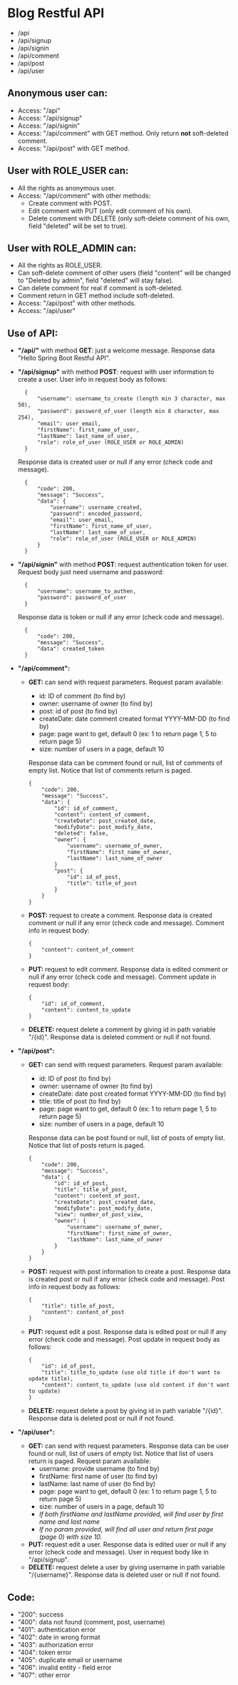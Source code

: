 # Blog Restful API

- /api
- /api/signup
- /api/signin
- /api/comment
- /api/post
- /api/user

## Anonymous user can:

- Access: "/api"
- Access: "/api/signup"
- Access: "/api/signin"
- Access: "/api/comment" with GET method. Only return **not** soft-deleted comment.
- Access: "/api/post" with GET method.

## User with ROLE_USER can:

- All the rights as anonymous user.
- Access: "/api/comment" with other methods:
  - Create comment with POST.
  - Edit comment with PUT (only edit comment of his own).
  - Delete comment with DELETE (only soft-delete comment of his own, field "deleted" will be set to true).

## User with ROLE_ADMIN can:

- All the rights as ROLE_USER.
- Can soft-delete comment of other users (field "content" will be changed to "Deleted by admin", field "deleted" will stay false).
- Can delete comment for real if comment is soft-deleted.
- Comment return in GET method include soft-deleted.
- Access: "/api/post" with other methods.
- Access: "/api/user"

## Use of API:

- **"/api/"** with method **GET**: just a welcome message. Response data "Hello Spring Boot Restful API".


- **"/api/signup"** with method **POST**: request with user information to create a user. User info in request body as follows:

        {
            "username": username_to_create (length min 3 character, max 50),
            "password": password_of_user (length min 8 character, max 254),
            "email": user_email,
            "firstName": first_name_of_user,
            "lastName": last_name_of_user,
            "role": role_of_user (ROLE_USER or ROLE_ADMIN)
        }
    Response data is created user or null if any error (check code and message).

        {
            "code": 200,
            "message": "Success",
            "data": {
                "username": username_created,
                "password": encoded_password,
                "email": user_email,
                "firstName": first_name_of_user,
                "lastName": last_name_of_user,
                "role": role_of_user (ROLE_USER or ROLE_ADMIN)
            }
        }

- **"/api/signin"** with method **POST**: request authentication token for user. Request body just need username and password:

        {
            "username": username_to_authen,
            "password": password_of_user 
        }

    Response data is token or null if any error (check code and message).

        {
            "code": 200,
            "message": "Success",
            "data": created_token
        }


- **"/api/comment":**
  - **GET:** can send with request parameters. Request param available:
    - id: ID of comment (to find by)
    - owner: username of owner (to find by)
    - post: id of post (to find by)
    - createDate: date comment created format YYYY-MM-DD (to find by)
    - page: page want to get, default 0 (ex: 1 to return page 1, 5 to return page 5)
    - size: number of users in a page, default 10

    Response data can be comment found or null, list of comments of empty list. Notice that list of comments return is paged.

        {
            "code": 200,
            "message": "Success",
            "data": {
                "id": id_of_comment,
                "content": content_of_comment,
                "createDate": post_created_date,
                "modifyDate": post_modify_date,
                "deleted": false,
                "owner": {
                    "username": username_of_owner,
                    "firstName": first_name_of_owner,
                    "lastName": last_name_of_owner
                }
                "post": {
                    "id": id_of_post,
                    "title": title_of_post
                }
            }
        }
  - **POST:** request to create a comment. Response data is created comment or null if any error (check code and message). Comment info in request body:

        {
            "content": content_of_comment
        }
  - **PUT:** request to edit comment. Response data is edited comment or null if any error (check code and message). Comment update in request body:

        {
            "id": id_of_comment,
            "content": content_to_update
        }
  - **DELETE:** request delete a comment by giving id in path variable "/{id}". Response data is deleted comment or null if not found.


- **"/api/post":**
  - **GET:** can send with request parameters. Request param available:
    - id: ID of post (to find by)
    - owner: username of owner (to find by)
    - createDate: date post created format YYYY-MM-DD (to find by)
    - title: title of post (to find by)
    - page: page want to get, default 0 (ex: 1 to return page 1, 5 to return page 5)
    - size: number of users in a page, default 10

    Response data can be post found or null, list of posts of empty list. Notice that list of posts return is paged.

        {
            "code": 200,
            "message": "Success",
            "data": {
                "id": id_of_post,
                "title": title_of_post,
                "content": content_of_post,
                "createDate": post_created_date,
                "modifyDate": post_modify_date,
                "view": number_of_post_view,
                "owner": {
                    "username": username_of_owner,
                    "firstName": first_name_of_owner,
                    "lastName": last_name_of_owner
                }
            }
        }
  - **POST:** request with post information to create a post. Response data is created post or null if any error (check code and message). Post info in request body as follows:

        {
            "title": title_of_post,
            "content": content_of_post
        }
  - **PUT:** request edit a post. Response data is edited post or null if any error (check code and message). Post update in request body as follows:

        {
            "id": id_of_post,
            "title": title_to_update (use old title if don't want to update title),
            "content": content_to_update (use old content if don't want to update)
        }
  - **DELETE:** request delete a post by giving id in path variable "/{id}". Response data is deleted post or null if not found.


- **"/api/user":**
  - **GET:** can send with request parameters. Response data can be user found or null, list of users of empty list. Notice that list of users return is paged. Request param available:
    - username: provide username (to find by)
    - firstName: first name of user (to find by)
    - lastName: last name of user (to find by)
    - page: page want to get, default 0 (ex: 1 to return page 1, 5 to return page 5)
    - size: number of users in a page, default 10
    - *If both firstName and lastName provided, will find user by first name and last name*
    - *If no param provided, will find all user and return first page (page 0) with size 10.*
  - **PUT:** request edit a user. Response data is edited user or null if any error (check code and message). User in request body like in "/api/signup".
  - **DELETE:** request delete a user by giving username in path variable "/{username}". Response data is deleted user or null if not found.

## Code:

- "200": success
- "400": data not found (comment, post, username)
- "401": authentication error
- "402": date in wrong format
- "403": authorization error
- "404": token error
- "405": duplicate email or username
- "406": invalid entity - field error
- "407": other error

